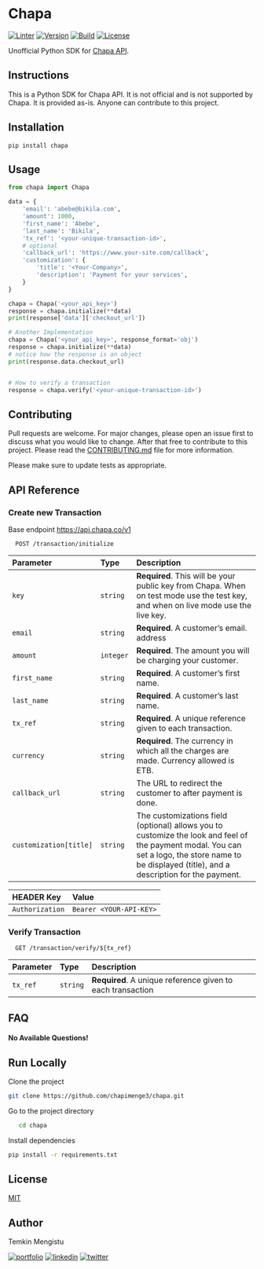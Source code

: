 # Chapa

[![Linter](https://github.com/chapimenge3/chapa/actions/workflows/Linter.yml/badge.svg)](https://github.com/chapimenge3/chapa/actions/workflows/Linter.yml)
[![Version](https://img.shields.io/static/v1?label=version&message=0.0.1&color=green)](https://travis-ci.com/chapimenge3/chapa)
[![Build](https://github.com/chapimenge3/chapa/actions/workflows/Linter.yml/badge.svg)](https://travis-ci.com/chapimenge3/chapa)
[![License](https://img.shields.io/badge/license-MIT-blue.svg)](https://choosealicense.com/licenses/mit)

Unofficial Python SDK for [Chapa API](https://developer.chapa.co/docs).

## Instructions

This is a Python SDK for Chapa API. It is not official and is not supported by Chapa. It is provided as-is. Anyone can contribute to this project.

## Installation

```
pip install chapa
```

## Usage

```python
from chapa import Chapa

data = {
    'email': 'abebe@bikila.com',
    'amount': 1000,
    'first_name': 'Abebe',
    'last_name': 'Bikila',
    'tx_ref': '<your-unique-transaction-id>',
    # optional
    'callback_url': 'https://www.your-site.com/callback',
    'customization': {
        'title': '<Your-Company>',
        'description': 'Payment for your services',
    }
}

chapa = Chapa('<your_api_key>')
response = chapa.initialize(**data)
print(response['data']['checkout_url'])

# Another Implementation
chapa = Chapa('<your_api_key>', response_format='obj')
response = chapa.initialize(**data)
# notice how the response is an object
print(response.data.checkout_url)


# How to verify a transaction
response = chapa.verify('<your-unique-transaction-id>')
```

## Contributing

Pull requests are welcome. For major changes, please open an issue first to discuss what you would like to change. After that free to contribute to this project. Please read the [CONTRIBUTING.md](https://github.com/chapimenge3/chapa/blob/main/CONTRIBUTING.md) file for more information.

Please make sure to update tests as appropriate.

## API Reference

### Create new Transaction

Base endpoint https://api.chapa.co/v1

```http
  POST /transaction/initialize
```

| Parameter               | Type      | Description                                                                                                                                                                                        |
| :---------------------- | :-------- | :------------------------------------------------------------------------------------------------------------------------------------------------------------------------------------------------- |
| `key`                   | `string`  | **Required**. This will be your public key from Chapa. When on test mode use the test key, and when on live mode use the live key.                                                                 |
| `email`                 | `string`  | **Required**. A customer’s email. address                                                                                                                                                          |
| `amount`                | `integer` | **Required**. The amount you will be charging your customer.                                                                                                                                       |
| `first_name`            | `string`  | **Required**.  A customer’s first name.                                                                                                                                                                            |
| `last_name`             | `string`  | **Required**. A customer’s last name.                                                                                                                                                              |
| `tx_ref`                | `string`  | **Required**. A unique reference given to each transaction.                                                                                                                                        |
| `currency`              | `string`  | **Required**. The currency in which all the charges are made. Currency allowed is ETB.                                                                                                             |
| `callback_url`          | `string`  | The URL to redirect the customer to after payment is done.                                                                                                                                         |
| `customization[title]` | `string`  | The customizations field (optional) allows you to customize the look and feel of the payment modal. You can set a logo, the store name to be displayed (title), and a description for the payment. |

| HEADER Key      | Value                   |
| :-------------- | :---------------------- |
| `Authorization` | `Bearer <YOUR-API-KEY>` |

### Verify Transaction

```http
  GET /transaction/verify/${tx_ref}
```

| Parameter | Type     | Description                                                |
| :-------- | :------- | :--------------------------------------------------------- |
| `tx_ref`  | `string` | **Required**. A unique reference given to each transaction |

## FAQ

#### No Available Questions!

## Run Locally

Clone the project

```bash
git clone https://github.com/chapimenge3/chapa.git
```

Go to the project directory

```bash
   cd chapa
```

Install dependencies

```bash
pip install -r requirements.txt
```

## License

[MIT](https://choosealicense.com/licenses/mit/)

## Author

Temkin Mengistu

[![portfolio](https://img.shields.io/badge/my_portfolio-000?style=for-the-badge&logo=ko-fi&logoColor=white)](https://chapimenge.me/)
[![linkedin](https://img.shields.io/badge/linkedin-0A66C2?style=for-the-badge&logo=linkedin&logoColor=white)](https://www.linkedin.com/in/chapimenge/)
[![twitter](https://img.shields.io/badge/twitter-1DA1F2?style=for-the-badge&logo=twitter&logoColor=white)](https://twitter.com/chapimenge3/)
